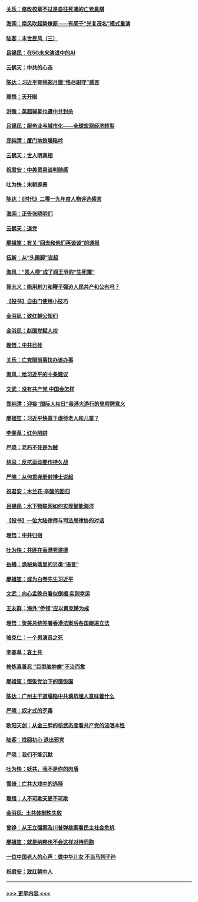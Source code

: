 #### [关乐：修改校章不过是自往死凑的亡党臭棋](../pages/nsc993/n11735097.md?t=12210311) 
#### [海网：南风吹起势燎原——有感于“光复茂名”模式重演](../pages/nsc993/n11732308.md?t=12210311) 
#### [陆客：末世民风（三）](../pages/nsc993/n11732211.md?t=12210311) 
#### [吕锡民：在5G未来演进中的AI](../pages/nsc993/n11730010.md?t=12210311) 
#### [云鹤天：中共的心态](../pages/nsc993/n11729906.md?t=12210311) 
#### [陈达：习近平夸林郑月娥“恪尽职守”感言](../pages/nsc993/n11729881.md?t=12210311) 
#### [理悟：天开眼](../pages/nsc993/n11729699.md?t=12210311) 
#### [洪微：英超球星也遭中共封杀](../pages/nsc993/n11727243.md?t=12210311) 
#### [吕锡民：服务业与城市化——全球宏观经济转型](../pages/nsc993/n11725845.md?t=12210311) 
#### [郑纯清：厦门地铁塌陷吟](../pages/nsc993/n11725813.md?t=12210311) 
#### [云鹤天：世人明真相](../pages/nsc993/n11725621.md?t=12210311) 
#### [祝君安：中美贸易谈判随感](../pages/nsc993/n11725609.md?t=12210311) 
#### [吐为快：末朝即景](../pages/nsc993/n11723365.md?t=12210311) 
#### [陈达：《时代》二零一九年度人物评选感言](../pages/nsc993/n11723337.md?t=12210311) 
#### [海网：正告张晓明们](../pages/nsc993/n11723228.md?t=12210311) 
#### [云鹤天：退党](../pages/nsc993/n11723056.md?t=12210311) 
#### [廖祖笙：有关“回去和他们再谈谈”的通报](../pages/nsc993/n11722442.md?t=12210311) 
#### [伍新：从“头踢脚”说起](../pages/nsc993/n11722429.md?t=12210311) 
#### [海风：“恶人榜”成了阎王爷的“生死簿”](../pages/nsc993/n11722272.md?t=12210311) 
#### [胥志义：能用剌刀和鞭子强迫人民共产和公有吗？](../pages/nsc993/n11720569.md?t=12210311) 
#### [【投书】自由门使用小技巧](../pages/nsc993/n11720180.md?t=12210311) 
#### [金浴凤：致红朝公知们](../pages/nsc993/n11720563.md?t=12210311) 
#### [金浴凤：赵国党赋人权](../pages/nsc993/n11720533.md?t=12210311) 
#### [理悟：中共已死](../pages/nsc993/n11720233.md?t=12210311) 
#### [关乐：亡党眼前事快办该办事](../pages/nsc993/n11719160.md?t=12210311) 
#### [海风：给习近平的十条建议](../pages/nsc993/n11717616.md?t=12210311) 
#### [文武：没有共产党 中国会怎样](../pages/nsc993/n11717584.md?t=12210311) 
#### [郑纯清：迎接“国际人权日”香港大游行的里程牌意义](../pages/nsc993/n11717417.md?t=12210311) 
#### [廖祖笙：习近平快意于虐待老人和儿童？](../pages/nsc993/n11715313.md?t=12210311) 
#### [李春草：红色陷阱](../pages/nsc993/n11715029.md?t=12210311) 
#### [严晓：老朽不死是为贼](../pages/nsc993/n11712910.md?t=12210311) 
#### [林忌：反抗运动要作持久战](../pages/nsc993/n11712623.md?t=12210311) 
#### [严晓：从何君尧册封博士说起](../pages/nsc993/n11712465.md?t=12210311) 
#### [祝君安：木兰花·辛酸的回归](../pages/nsc993/n11712381.md?t=12210311) 
#### [吕锡民：水下物联网如何实现智能海洋](../pages/nsc993/n11711158.md?t=12210311) 
#### [【投书】一位大陆律师与司法局律协的对话](../pages/nsc993/n11709675.md?t=12210311) 
#### [理悟：中共归宿](../pages/nsc993/n11710059.md?t=12210311) 
#### [吐为快：共匪在香港秀道德](../pages/nsc993/n11709979.md?t=12210311) 
#### [岳横：诡秘角落里的另类“语言”](../pages/nsc993/n11709792.md?t=12210311) 
#### [廖祖笙：或为白卷先生习近平](../pages/nsc993/n11708330.md?t=12210311) 
#### [文武：向心孟晚舟看似倒楣 实则幸运](../pages/nsc993/n11708236.md?t=12210311) 
#### [王友群：海外“侨领”应以黄克锵为戒](../pages/nsc993/n11706176.md?t=12210311) 
#### [理悟：贺美总统签署香港法案后各国跟进立法](../pages/nsc993/n11706853.md?t=12210311) 
#### [骆克仁：一个男演员之死](../pages/nsc993/n11706677.md?t=12210311) 
#### [李春草：哀土共](../pages/nsc993/n11706255.md?t=12210311) 
#### [修炼真善忍 “巨型脑肿瘤”不治而愈](../pages/nsc993/n11705340.md?t=12210311) 
#### [廖祖笙：饿饭党治下的饿饭国](../pages/nsc993/n11705085.md?t=12210311) 
#### [陈达：广州主干道塌陷中共填坑埋人意味着什么](../pages/nsc993/n11705046.md?t=12210311) 
#### [严晓：奴才式的歹毒](../pages/nsc993/n11704826.md?t=12210311) 
#### [欧阳天剑：从金三胖的核武态度看共产党的流氓本性](../pages/nsc993/n11702238.md?t=12210311) 
#### [陆客：找回初心 退出邪党](../pages/nsc993/n11702213.md?t=12210311) 
#### [严晓：我们不能沉默](../pages/nsc993/n11702110.md?t=12210311) 
#### [吐为快：妖共，我不是你的肉盾](../pages/nsc993/n11701366.md?t=12210311) 
#### [雪绮：亡共大戏中的选择](../pages/nsc993/n11699922.md?t=12210311) 
#### [理悟：人不可欺天更不可欺](../pages/nsc993/n11699657.md?t=12210311) 
#### [金浴凤:  土共体制性失败](../pages/nsc993/n11699361.md?t=12210311) 
#### [曾铮：从王立强案及川普弹劾案看民主社会危机](../pages/nsc993/n11699318.md?t=12210311) 
#### [廖祖笙：就是纳粹也不会这样对待同胞](../pages/nsc993/n11697658.md?t=12210311) 
#### [一位中国老人的心声：做中华儿女 不当马列子孙](../pages/nsc993/n11697525.md?t=12210311) 
#### [祝君安：致红朝中人](../pages/nsc993/n11697518.md?t=12210311) 

----
#### [ >>> 更早内容 <<< ](../indexes/nsc993-earlier.md)
